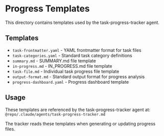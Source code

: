# Progress Templates

This directory contains templates used by the task-progress-tracker agent.

## Templates

- `task-frontmatter.yaml` - YAML frontmatter format for task files
- `task-categories.yaml` - Standard task category definitions
- `summary.md` - SUMMARY.md file template
- `in-progress.md` - IN_PROGRESS.md file template
- `task-file.md` - Individual task progress file template
- `output-format.md` - Standard output format for progress analysis
- `progress-dashboard.yaml` - Progress dashboard template

## Usage

These templates are referenced by the task-progress-tracker agent at:
`@repo/.claude/agents/task-progress-tracker.md`

The tracker reads these templates when generating or updating progress files.
